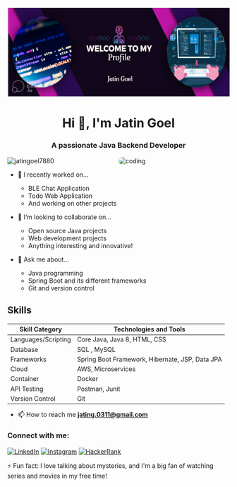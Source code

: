 ![Header](banner.jpg)
<h1 align="center">Hi 👋, I'm Jatin Goel</h1>
<h3 align="center">A passionate Java Backend Developer</h3>

<img align="right" alt="coding" width="50%" src="https://cdn.dribbble.com/users/1292677/screenshots/6139167/avento.gif" style="border-radius: 10px;">

<p align="left"> <img src="https://komarev.com/ghpvc/?username=jatingoel7880&label=Profile%20views&color=0e75b6&style=flat-square" alt="jatingoel7880" /> </p>

- 🌱 I recently worked on...
  - BLE Chat Application
  - Todo Web Application
  - And working on other projects 

- 👯 I’m looking to collaborate on...
  - Open source Java projects
  - Web development projects
  - Anything interesting and innovative!

- 💬 Ask me about...
  - Java programming
  - Spring Boot and its different frameworks
  - Git and version control

## Skills

| Skill Category       | Technologies and Tools               |
|----------------------|--------------------------------------|
| Languages/Scripting  | Core Java, Java 8, HTML, CSS         |
| Database             | SQL , MySQL                          |
| Frameworks           | Spring Boot Framework, Hibernate, JSP, Data JPA|
| Cloud                | AWS, Microservices                   |
| Container            | Docker                               |
| API Testing          | Postman, Junit                       |
| Version Control      | Git                                  |

- 📫 How to reach me **jating.0311@gmail.com**
<h3 align="left">Connect with me:</h3>
<p align="left">
<a href="https://www.linkedin.com/in/jatin-goel-3a28881b9/" target="_blank"><img align="center" src="https://raw.githubusercontent.com/rahuldkjain/github-profile-readme-generator/master/src/images/icons/Social/linked-in-alt.svg" alt="LinkedIn" height="30" width="40" /></a>
<a href="https://www.instagram.com/jatingoel03/" target="_blank"><img align="center" src="https://raw.githubusercontent.com/rahuldkjain/github-profile-readme-generator/master/src/images/icons/Social/instagram.svg" alt="Instagram" height="30" width="40" /></a>
<a href="https://www.hackerrank.com/jating_0311" target="_blank"><img align="center" src="https://raw.githubusercontent.com/rahuldkjain/github-profile-readme-generator/master/src/images/icons/Social/hackerrank.svg" alt="HackerRank" height="30" width="40" /></a>
</p>


⚡ Fun fact: I love talking about mysteries, and I'm a big fan of watching series and movies in my free time!
